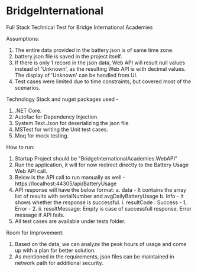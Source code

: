 # BridgeInternational
Full Stack Technical Test for Bridge International Academies


Assumptions:
1. The entire data provided in the battery.json is of same time zone.
2. battery.json file is saved in the project itself.
3. If there is only 1 record in the json data, Web API will result null values instead of 'Unknown', as the resulting Web API is with decimal values. The display of 'Unknown' can be handled from UI.
4. Test cases were limited due to time constraints, but covered most of the scenarios.

Technology Stack and nuget packages used - 
1. .NET Core.
2. Autofac for Dependency Injection.
3. System.Text.Json for deserializing the json file
4. MSTest for writing the Unit test cases.
5. Moq for mock testing.

How to run:
1. Startup Project should be "BridgeInternationalAcademies.WebAPI"
2. Run the application, it will for now redirect directly to the Battery Usage Web API call.
3. Below is the API call to run manually as well - https://localhost:44305/api/BatteryUsage
4. API response will have the below format:
  a. data - It contains the array list of results with serialNumber and avgDailyBatteryUsage
  b. Info - It shows whether the response is successful.
    i. resultCode : Success - 1, Error - 2.
    ii. resultMessage: Empty is case of successfull response, Error message if API fails.
5. All test cases are available under tests folder.

Room for Improvement:
1. Based on the data, we can analyze the peak hours of usage and come up with a plan for better solution.
2. As mentioned in the requirements, json files can be maintained in network path for additional security.


